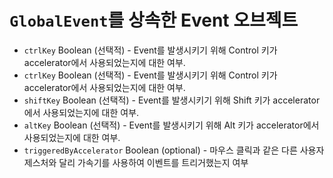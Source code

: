 # `GlobalEvent`를 상속한 Event 오브젝트

* `ctrlKey` Boolean (선택적) - Event를 발생시키기 위해 Control 키가 accelerator에서 사용되었는지에 대한 여부.
* `ctrlKey` Boolean (선택적) - Event를 발생시키기 위해 Control 키가 accelerator에서 사용되었는지에 대한 여부.
* `shiftKey` Boolean (선택적) - Event를 발생시키기 위해 Shift 키가 accelerator에서 사용되었는지에 대한 여부.
* `altKey` Boolean (선택적) - Event를 발생시키기 위해 Alt 키가 accelerator에서 사용되었는지에 대한 여부.
* `triggeredByAccelerator` Boolean (optional) - 마우스 클릭과 같은 다른 사용자 제스처와 달리 가속기를 사용하여 이벤트를 트리거했는지 여부